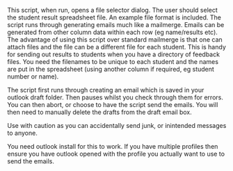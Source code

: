 This script, when run, opens a file selector dialog.  The user should select the student result spreadsheet file.  An example file format is included.  The script runs through generating emails much like a mailmerge.  Emails can be generated from other column data within each row (eg name/results etc).  The advantage of using this script over standard mailmerge is that one can attach files and the file can be a different file for each student.  This is handy for sending out results to students when you have a directory of feedback files.  You need the filenames to be unique to each student and the names are put in the spreadsheet (using another column if required, eg student number or name).

The script first runs through creating an email which is saved in your outlook draft folder.  Then pauses whilst you check through them for errors.   You can then abort, or choose to have the script send the emails.  You will then need to manually delete the drafts from the draft email box.

Use with caution as you can accidentally send junk, or inintended messages to anyone.

You need outlook install for this to work.  If you have multiple profiles then ensure you have outlook opened with the profile you actually want to use to send the emails.
